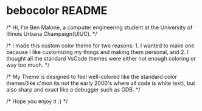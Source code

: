 # bebocolor README

/*
    Hi, I'm Ben Malone, a computer engineering student at the University of Illinois Urbana Champaign(UIUC).
*/

/*
    I made this custom color theme for two reasons: 1. I wanted to make one because I like customizing my things and making them personal, and 2. I thought all the standard VsCode themes were either not enough coloring or way too much.
*/

/*
    My Theme is designed to feel well-colored like the standard color themes(like c'mon its not the early
    2000's where all code is white text), but also sharp and exact like a debugger such as GDB.
*/

/*
    Hope you enjoy it :}
*/
